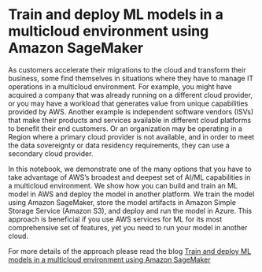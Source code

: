 # Train and deploy ML models in a multicloud environment using Amazon SageMaker

As customers accelerate their migrations to the cloud and transform their business, some find themselves in situations where they have to manage IT operations in a multicloud environment. For example, you might have acquired a company that was already running on a different cloud provider, or you may have a workload that generates value from unique capabilities provided by AWS. Another example is independent software vendors (ISVs) that make their products and services available in different cloud platforms to benefit their end customers. Or an organization may be operating in a Region where a primary cloud provider is not available, and in order to meet the data sovereignty or data residency requirements, they can use a secondary cloud provider.

In this notebook, we demonstrate one of the many options that you have to take advantage of AWS’s broadest and deepest set of AI/ML capabilities in a multicloud environment. We show how you can build and train an ML model in AWS and deploy the model in another platform. We train the model using Amazon SageMaker, store the model artifacts in Amazon Simple Storage Service (Amazon S3), and deploy and run the model in Azure. This approach is beneficial if you use AWS services for ML for its most comprehensive set of features, yet you need to run your model in another cloud.

For more details of the approach please read the blog [Train and deploy ML models in a multicloud environment using Amazon SageMaker](https://aws.amazon.com/blogs/machine-learning/train-and-deploy-ml-models-in-a-multicloud-environment-using-amazon-sagemaker/)
